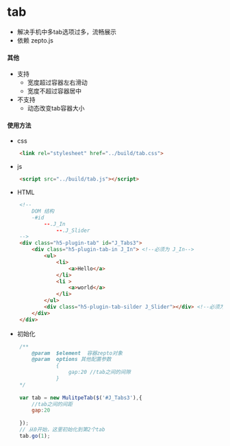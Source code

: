 # tab
* 解决手机中多tab选项过多，流畅展示
* 依赖 zepto.js


#### 其他

*  支持
	* 宽度超过容器左右滑动
	* 宽度不超过容器居中
* 不支持
	* 动态改变tab容器大小
	
	
#### 使用方法
* css



```` html
	<link rel="stylesheet" href="../build/tab.css">
````
* js



```` html
	<script src="../build/tab.js"></script>
````

* HTML

```` html
	<!--
		DOM 结构
		-#id
			--.J_In
		    	--.J_Slider	
	-->
	<div class="h5-plugin-tab" id="J_Tabs3">
		<div class="h5-plugin-tab-in J_In"> <!--必须为 J_In-->
			<ul>
				<li>
					<a>Hello</a>
				</li>
				<li >
					<a>world</a>
				</li>
			</ul>
			<div class="h5-plugin-tab-silder J_Slider"></div> <!--必须为 J_Silder-->
		</div>
	</div>
````

* 初始化

```` javascript
	/**
		@param  $element  容器zepto对象
		@param  options 其他配置参数
				{
					gap:20 //tab之间的间隙
				}
	*/
	
	var tab = new MulitpeTab($('#J_Tabs3'),{
		//tab之间的间距
		gap:20
		
	});
	// 从0开始，这里初始化到第2个tab
	tab.go(1);
````
